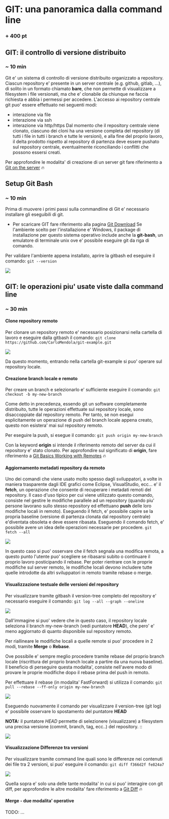 # GIT: una panoramica dalla command line
### + 400 pt

## GIT: il controllo di versione distribuito
### ~ 10 min
Git e' un sistema di controllo di versione distribuito organizzato a repository.
Ciascun repository e' presente in un server centrale (e.g. github, gitlab, ...), di solito in un formato chiamato **bare**, che non permette di visualizzare a filesystem i file versionati, ma che e' clonabile da chiunque ne faccia richiesta e abbia i permessi per accedere.
L'accesso ai repository centrale git puo' essere effettuato nei seguenti modi:
- interazione via file 
- interazione via ssh
- interazione via http/https
Dal momento che il repository centrale viene clonato, ciascuno dei cloni ha una versione completa del repository (di tutti i file in tutti i branch e tutte le versioni), e alla fine del proprio lavoro, il delta prodotto rispetto al repository di partenza deve essere pushato sul repository centrale, eventualmente riconciliando i conflitti che possono essersi creati.

Per approfondire le modalita' di creazione di un server git fare riferimento a [Git on the server](Git-on-the-Server-Getting-Git-on-a-Server) :fire:

## Setup Git Bash
### ~ 10 min
Prima di muovere i primi passi sulla commandline di Git e' necessario installare gli eseguibili di git.
- Per scaricare GIT fare riferimento alla pagina [Git Download](https://git-scm.com/downloads)
Se l'ambiente scelto per l'installazione e' Windows, il package di installazione per questo sistema operativo include anche la **git-bash**, un emulatore di terminale unix ove e' possibile eseguire git da riga di comando.

Per validare l'ambiente appena installato, aprire la gitbash ed eseguire il comando:
```git --version```

![](images/git-version.png)

## GIT: le operazioni piu' usate viste dalla command line
### ~ 30 min

#### Clone repository remoto
Per clonare un repository remoto e' necessario posizionarsi nella cartella di lavoro e eseguire dalla gitbash il comando:
``` git clone https://github.com/CarloMendola/git-example.git ```

![](images/git-clone.png)

Da questo momento, entrando nella cartella git-example si puo' operare sul repository locale.

#### Creazione branch locale e remoto
Per creare un branch e selezionarlo e' sufficiente eseguire il comando: 
``` git checkout -b my-new-branch ```

Come detto in precedenza, essendo git un software completamente distribuito, tutte le operazioni effettuate sul repository locale, sono disaccoppiate dal repository remoto.
Per tanto, se non esegui esplicitamente un operazione di push del branch locale appena creato, questo non esistera' mai sul repository remoto.

Per eseguire la push, si esegue il comando:
``` git push origin my-new-branch ```

Con la keyword **origin** si intende il riferimento remoto del server da cui il repository e' stato clonato.
Per approfondire sul significato di **origin**, fare riferimento a [Git Basics Working with Remotes](https://git-scm.com/book/en/v2/Git-Basics-Working-with-Remotes) :fire:

#### Aggiornamento metadati repository da remoto
Uno dei comandi che viene usato molto spesso dagli sviluppatori, a volte in maniera trasparente dagli IDE grafici come Eclipse, VisualStudio, ecc... e' il **fetch**, un operazione che consente di recuperare i metadati remoti del repository.
Il caso d'uso tipico per cui viene utilizzato questo comando, consiste nel gestire le modifiche parallele ad un repository (quando piu' persone lavorano sullo stesso repository ed effettuano **push** delle loro modifiche locali in remoto).
Eseguendo il fetch, e' possibile capire se la propria baseline (versione di partenza clonata dal repository centrale) e'diventata obsoleta e deve essere ribasata.
Eseguendo il comando fetch, e' possibile avere un idea delle operazioni necessarie per procedere.
``` git fetch --all ```

![](images/git-fetch-all.png)

In questo caso si puo' osservare che il fetch segnala una modifica remota, a questo punto l'utente puo' scegliere se ribasarsi subito o continuare il proprio lavoro posticipando il rebase. Per poter rientrare con le proprie modifiche sul server remoto, le modifiche locali devono includere tutte quelle introdotte da altri sviluppatori in remoto tramite rebase o merge.

#### Visualizzazione testuale delle versioni del repository
Per visualizzare tramite gitbash il version-tree completo del repository e' necessario eseguire il comando:
``` git log --all --graph --oneline ```

![](images/git-log-all1.png)

Dall'immagine si puo' vedere che in questo caso, il repository locale seleziona il branch my-new-branch (vedi puntatore **HEAD**), che pero' e' meno aggiornato di quanto disponibile sul repository remoto.

Per riallineare le modifiche locali a quelle remote si puo' procedere in 2 modi, tramite **Merge** o **Rebase**.

Ove possibile e' sempre meglio procedere tramite rebase del proprio branch locale (riscrittura del proprio branch locale a partire da una nuova baseline). Il beneficio di perseguire questa modalita', consiste nell'avere modo di provare le proprie modifiche dopo il rebase prima del push in remoto.

Per effettuare il rebase (in modalita' FastForward) si utilizza il comando:
``` git pull --rebase --ff-only origin my-new-branch ```

![](images/git-pull-rebase-ff.png)

Eseguendo nuovamente il comando per visualizzare il version-tree (git log) e' possibile osservare lo spostamento del puntatore **HEAD**

**NOTA:** il puntatore *HEAD* permette di selezionere (visualizzare) a filesystem una precisa versione (commit, branch, tag, ecc..) del repository. ::

![](images/git-log-all2.png)

#### Visualizzazione Differenze tra versioni
Per visualizzare tramite command line quali sono le differenze nei contenuti dei file tra 2 versioni, si puo' eseguire il comando:
``` git diff f366d2f fe824a7 ```

![](images/git-diff1.png)

Quella sopra e' solo una delle tante modalita' in cui si puo' interagire con git diff, per approfondire le altre modalita' fare riferimento a [Git Diff](https://git-scm.com/docs/git-diff) :fire:

#### Merge - due modalita' operative
TODO: ...
